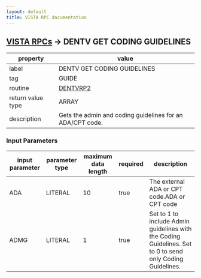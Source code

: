 ```yaml
---
layout: default
title: VISTA RPC documentation
---
```




## [VISTA RPCs](TableOfContent.md) &#8594; DENTV GET CODING GUIDELINES 

 property | value 
--- | --- 
 label | DENTV GET CODING GUIDELINES
 tag | GUIDE
 routine | [DENTVRP2](http://code.osehra.org/dox/Routine_DENTVRP2_source.html)
 return value type | ARRAY
 description | Gets the admin and coding guidelines for an ADA/CPT code.

### Input Parameters

| input parameter | parameter type | maximum data length | required | description | 
| --- | --- | --- | --- | --- | 
| ADA | LITERAL | 10 | true | The external ADA or CPT code.ADA or CPT code | 
| ADMG | LITERAL | 1 | true | Set to 1 to include Admin guidelines with the Coding Guidelines.  Set to 0 to send only Coding Guidelines. | 